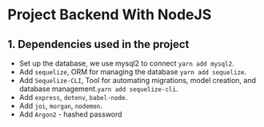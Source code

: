 # Project Backend With NodeJS 

## 1. Dependencies used in the project

- Set up the database, we use mysql2 to connect `yarn add mysql2`.
- Add `sequelize`, ORM for managing the database `yarn add sequelize`.
- Add `Sequelize-CLI`, Tool for automating migrations, model creation, and database management.`yarn add sequelize-cli`.
- Add `express`, `dotenv`, `babel-node`.
- Add `joi`, `morgan`, `nodemon`.
- Add `Argon2` - hashed password 